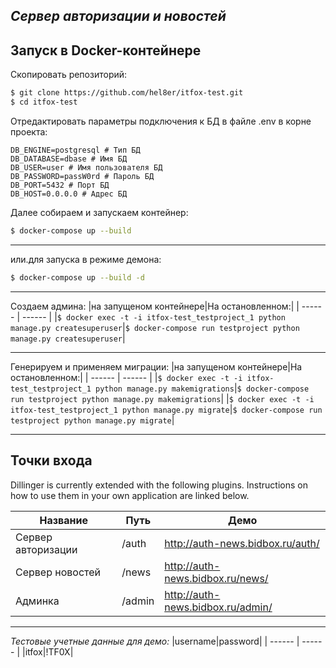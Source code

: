 
## _Сервер авторизации и новостей_




## Запуск в Docker-контейнере




Скопировать репозиторий:

```sh
$ git clone https://github.com/hel8er/itfox-test.git
$ cd itfox-test
```

Отредактировать параметры подключения к БД в файле .env в корне проекта:

```
DB_ENGINE=postgresql # Тип БД
DB_DATABASE=dbase # Имя БД
DB_USER=user # Имя пользователя БД
DB_PASSWORD=passW0rd # Пароль БД
DB_PORT=5432 # Порт БД
DB_HOST=0.0.0.0 # Адрес БД
```
Далее собираем и запускаем контейнер:

```sh
$ docker-compose up --build
```
_____
или.для запуска в режиме демона:
```sh
$ docker-compose up --build -d
```
____

Создаем админа:
|на запущеном контейнере|На остановленном:|
| ------ | ------ |
|```$ docker exec -t -i itfox-test_testproject_1 python manage.py createsuperuser```|```$ docker-compose run testproject python manage.py createsuperuser```|
___
Генерируем и применяем миграции:
|на запущеном контейнере|На остановленном:|
| ------ | ------ |
|```$ docker exec -t -i itfox-test_testproject_1 python manage.py makemigrations```|```$ docker-compose run testproject python manage.py makemigrations```|
|```$ docker exec -t -i itfox-test_testproject_1 python manage.py migrate```|```$ docker-compose run testproject python manage.py migrate```|
___
## Точки входа

Dillinger is currently extended with the following plugins.
Instructions on how to use them in your own application are linked below.

| Название | Путь | Демо |
| ------ | ------ | ------------|
| Сервер авторизации | /auth | http://auth-news.bidbox.ru/auth/ |
| Сервер новостей | /news | http://auth-news.bidbox.ru/news/|
| Админка | /admin |  http://auth-news.bidbox.ru/admin/ |
____
_Тестовые учетные данные для демо:_
|username|password|
| ------ | ------ |
|itfox|!TF0X|
